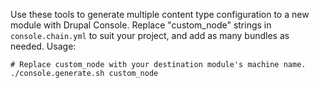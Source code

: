 Use these tools to generate multiple content type configuration to a new module 
with Drupal Console. Replace "custom_node" strings in `console.chain.yml` to 
suit your project, and add as many bundles as needed. Usage:

    # Replace custom_node with your destination module's machine name.
    ./console.generate.sh custom_node

